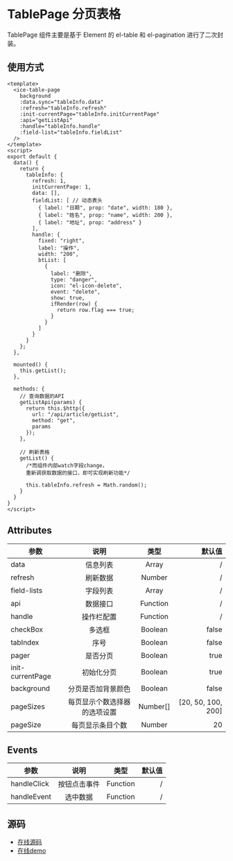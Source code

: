 # TablePage 分页表格

TablePage 组件主要是基于 Element 的 el-table 和 el-pagination 进行了二次封装。

## 使用方式

```vue
<template>
  <ice-table-page
    background
    :data.sync="tableInfo.data"
    :refresh="tableInfo.refresh"
    :init-currentPage="tableInfo.initCurrentPage"
    :api="getListApi"
    :handle="tableInfo.handle"
    :field-list="tableInfo.fieldList"
  />
</template>
<script>
export default {
  data() {
    return {
      tableInfo: {
        refresh: 1,
        initCurrentPage: 1,
        data: [],
        fieldList: [ // 动态表头
          { label: "日期", prop: "date", width: 180 },
          { label: "姓名", prop: "name", width: 200 },
          { label: "地址", prop: "address" }
        ],
        handle: {
          fixed: "right",
          label: "操作",
          width: "200",
          btList: [
            {
              label: "删除",
              type: "danger",
              icon: "el-icon-delete",
              event: "delete",
              show: true,
              ifRender(row) {
                return row.flag === true;
              }
            }
          ]
        }
      }
    };
  },

  mounted() {
    this.getList();
  },

  methods: {
    // 查询数据的API
    getListApi(params) {
      return this.$http({
        url: "/api/article/getList",
        method: "get",
        params
      });
    },

    // 刷新表格
    getList() {
      /*而组件内部watch字段change，
      重新调获取数据的接口，即可实现刷新功能*/
      
      this.tableInfo.refresh = Math.random();
    }
  }
}
</script>
```

<test-abc/>

## Attributes
|    参数        |   说明         | 类型    |   默认值    |
| ------------- |:-------------:| :-----: |----------:|
|    data       |  信息列表       | Array   |   /        |
|    refresh       |  刷新数据       | Number   |   /        |
|   field-lists |  字段列表      |   Array |     /  |
|   api         |  数据接口    |    Function |   /    |
|   handle         |  操作栏配置    |    Function |   /    |
|   checkBox         |  多选框    |    Boolean |   false    |
|   tabIndex         |  序号    |    Boolean |   false    |
|   pager         |  是否分页   |    Boolean |   true    |
|   init-currentPage|  初始化分页   |    Boolean |   true    |
|   background|  分页是否加背景颜色   |    Boolean |   false    |
|   pageSizes|  每页显示个数选择器的选项设置   |   Number[] |   [20, 50, 100, 200]    |
|   pageSize|  每页显示条目个数   |   Number |   20    |

## Events

|    参数        |   说明         | 类型    |   默认值    |
| ------------- |:-------------:| :-----: |----------:|
|    handleClick       |  按钮点击事件       | Function   |   /        |
|    handleEvent       |  选中数据       | Function   |   /        |


## 源码
- [在线源码](https://github.com/utryfe/icefox/blob/master/lib/components/TablePage/TablePage.vue)
- [在线demo](http://www.star2018.com/#/about)
